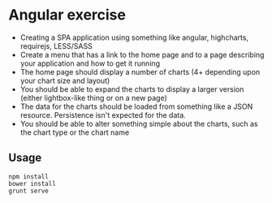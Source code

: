 # Angular exercise

* Creating a SPA application using something like angular, highcharts, requirejs, LESS/SASS
* Create a menu that has a link to the home page and to a page describing your application and how to get it running
* The home page should display a number of charts (4+ depending upon your chart size and layout)
* You should be able to expand the charts to display a larger version (either lightbox-like thing or on a new page)
* The data for the charts should be loaded from something like a JSON resource. Persistence isn't expected for the data.
* You should be able to alter something simple about the charts, such as the chart type or the chart name

## Usage
```
npm install  
bower install  
grunt serve
```
